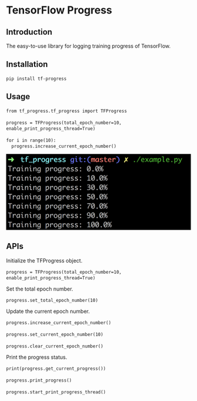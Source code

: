 
# TensorFlow Progress

## Introduction

The easy-to-use library for logging training progress of TensorFlow.

## Installation

```
pip install tf-progress
```

## Usage

```
from tf_progress.tf_progress import TFProgress

progress = TFProgress(total_epoch_number=10, enable_print_progress_thread=True)

for i in range(10):
  progress.increase_current_epoch_number()
```

![](./screenshot.png)

## APIs

Initialize the TFProgress object.

```
progress = TFProgress(total_epoch_number=10, enable_print_progress_thread=True)
```

Set the total epoch number.

```
progress.set_total_epoch_number(10)
```

Update the current epoch number.

```
progress.increase_current_epoch_number()

progress.set_current_epoch_number(10)

progress.clear_current_epoch_number()
```

Print the progress status.

```
print(progress.get_current_progress())

progress.print_progress()

progress.start_print_progress_thread()
```
